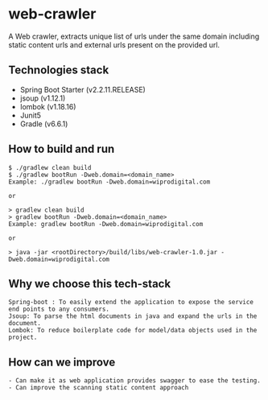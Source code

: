 # web-crawler
A Web crawler, extracts unique list of urls under the same domain including static content urls and external urls present on the provided url. 

## Technologies stack
 - Spring Boot Starter (v2.2.11.RELEASE)
 - jsoup (v1.12.1)
 - lombok (v1.18.16)
 - Junit5
 - Gradle (v6.6.1)
 
## How to build and run

```
$ ./gradlew clean build
$ ./gradlew bootRun -Dweb.domain=<domain_name>
Example: ./gradlew bootRun -Dweb.domain=wiprodigital.com

or

> gradlew clean build
> gradlew bootRun -Dweb.domain=<domain_name>
Example: gradlew bootRun -Dweb.domain=wiprodigital.com

or

> java -jar <rootDirectory>/build/libs/web-crawler-1.0.jar -Dweb.domain=wiprodigital.com

```

## Why we choose this tech-stack

```
Spring-boot : To easily extend the application to expose the service end points to any consumers.
Jsoup: To parse the html documents in java and expand the urls in the document.
Lombok: To reduce boilerplate code for model/data objects used in the project.

```

## How can we improve
```
- Can make it as web application provides swagger to ease the testing.
- Can improve the scanning static content approach
```
